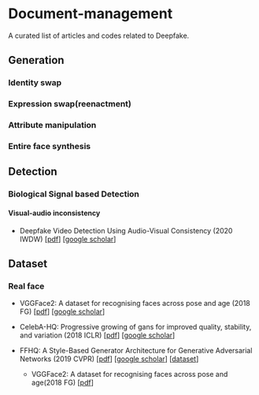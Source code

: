 # Document-management
A curated list of articles and codes related to Deepfake.
## Generation
### Identity swap
### Expression swap(reenactment)
### Attribute manipulation
### Entire face synthesis

## Detection
### Biological Signal based Detection
#### Visual-audio inconsistency
* Deepfake Video Detection Using Audio-Visual Consistency (2020 IWDW) [[pdf](https://books.google.com.hk/books?hl=zh-CN&lr=&id=bU0dEAAAQBAJ&oi=fnd&pg=PA168&dq=Deepfake+Video+Detection+Using+Audio-Visual+Consistency&ots=V9XMaUcdIv&sig=T8I7CvrRSpC1N_SQ3CYVdQKJzl0&redir_esc=y#v=onepage&q=Deepfake%20Video%20Detection%20Using%20Audio-Visual%20Consistency&f=false)] [[google scholar](https://scholar.google.com.hk/scholar?hl=zh-CN&as_sdt=0%2C5&q=Deepfake+Video+Detection+Using+Audio-Visual+Consistency&btnG=)]

## Dataset
### Real face
* VGGFace2: A dataset for recognising faces across pose and age (2018 FG) [[pdf](https://arxiv.org/pdf/1710.08092.pdf)] [[google scholar](https://scholar.google.com.hk/scholar?hl=zh-CN&as_sdt=0%2C5&q=VGGFace2%3A+A+dataset+for+recognising+faces+across+pose+and+age&btnG=)]
* CelebA-HQ: Progressive growing of gans for improved quality, stability, and variation (2018 ICLR) [[pdf](https://arxiv.org/pdf/1710.10196.pdf?__hstc=200028081.1bb630f9cde2cb5f07430159d50a3c91.1524009600081.1524009600082.1524009600083.1&__hssc=200028081.1.1524009600084&__hsfp=1773666937)] [[google scholar](https://scholar.google.com.hk/scholar?hl=zh-CN&as_sdt=0%2C5&q=Progressive+growing+of+gans+for+improved+quality%2C+stability%2C+and+variation&btnG=)]
* FFHQ: A Style-Based Generator Architecture for Generative Adversarial Networks (2019 CVPR) [[pdf](https://openaccess.thecvf.com/content_CVPR_2019/papers/Karras_A_Style-Based_Generator_Architecture_for_Generative_Adversarial_Networks_CVPR_2019_paper.pdf)] [[google scholar](https://scholar.google.com.hk/scholar?hl=zh-CN&as_sdt=0%2C5&q=A+Style-Based+Generator+Architecture+for+Generative+Adversarial+Networks&btnG=)] [[dataset](https://github.com/NVlabs/ffhq-dataset)]

    - VGGFace2: A dataset for recognising faces across pose and age(2018 FG) [[pdf](https://arxiv.org/pdf/1710.08092.pdf)]
